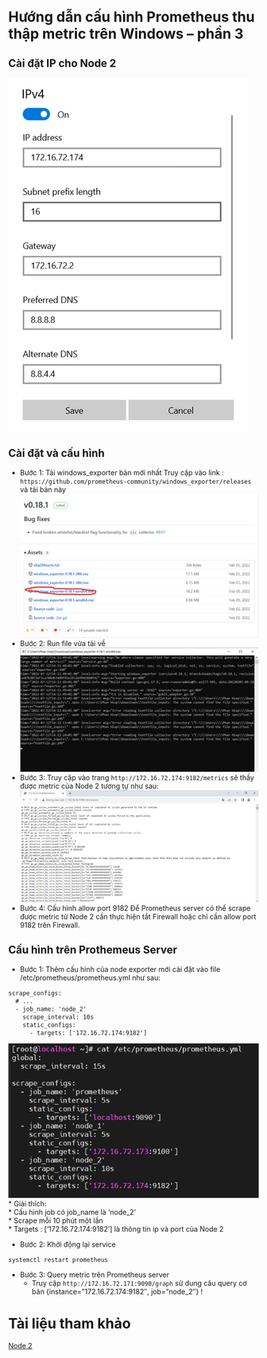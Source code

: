 # Hướng dẫn cấu hình Prometheus thu thập metric trên Windows – phần 3
## Cài đặt IP cho Node 2
![](../C%C3%A0i%20%C4%91%E1%BA%B7t%20Prometheus/image/ima17.jpg)        
## Cài đặt và cấu hình 
* Bước 1: Tải windows_exporter bản mới nhất
    Truy cập vào link : `https://github.com/prometheus-community/windows_exporter/releases`  và tải bản này
![](../C%C3%A0i%20%C4%91%E1%BA%B7t%20Prometheus/image/ima18.jpg)           
* Bước 2: Run file vừa tải về
![](../C%C3%A0i%20%C4%91%E1%BA%B7t%20Prometheus/image/ima19.jpg)   
* Bước 3: Truy cập vào trang `http://172.16.72.174:9182/metrics` sẽ thấy được metric của Node 2 tương tự như sau:
![](../C%C3%A0i%20%C4%91%E1%BA%B7t%20Prometheus/image/ima20.jpg)      
* Bước 4: Cấu hình allow port 9182
    Để Prometheus server có thể scrape được metric từ Node 2 cần thực hiện tắt Firewall hoặc chỉ cần allow port 9182 trên Firewall.

## Cấu hình trên Prothemeus Server
* Bước 1: Thêm cấu hình của node exporter mới cài đặt vào file /etc/prometheus/prometheus.yml như sau:
```
scrape_configs:
  # ...
  - job_name: 'node_2'
    scrape_interval: 10s
    static_configs:
      - targets: ['172.16.72.174:9182']
```
![](../C%C3%A0i%20%C4%91%E1%BA%B7t%20Prometheus/image/ima21.jpg)    
    * Giải thích:    
        * Cấu hình job có job_name là ‘node_2’     
        * Scrape mỗi 10 phút một lần        
        * Targets : [‘172.16.72.174:9182’] là thông tin ip và port của Node 2
* Bước 2: Khởi động lại service
```
systemctl restart prometheus
```
* Bước 3: Query metric trên Prometheus server        
    * Truy cập `http://172.16.72.171:9090/graph` sử dung câu query cơ bản {instance=”172.16.72.174:9182″, job=”node_2″} 
!

# Tài liệu tham khảo 
[Node 2](https://hocchudong.com/huong-dan-cau-hinh-prometheus-thu-thap-metric-tren-windows-phan-3/)